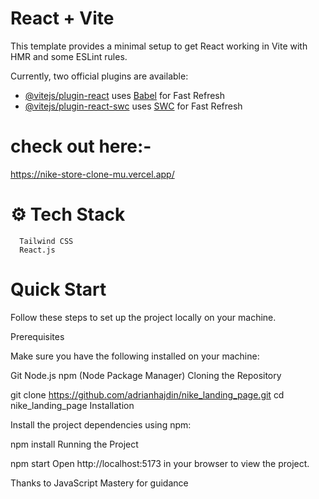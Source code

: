 # React + Vite

This template provides a minimal setup to get React working in Vite with HMR and some ESLint rules.

Currently, two official plugins are available:

- [@vitejs/plugin-react](https://github.com/vitejs/vite-plugin-react/blob/main/packages/plugin-react/README.md) uses [Babel](https://babeljs.io/) for Fast Refresh
- [@vitejs/plugin-react-swc](https://github.com/vitejs/vite-plugin-react-swc) uses [SWC](https://swc.rs/) for Fast Refresh

# check out here:-
   https://nike-store-clone-mu.vercel.app/

   
# ⚙️ Tech Stack
      Tailwind CSS
      React.js

# Quick Start

Follow these steps to set up the project locally on your machine.

Prerequisites

Make sure you have the following installed on your machine:

Git
Node.js
npm (Node Package Manager)
Cloning the Repository

git clone https://github.com/adrianhajdin/nike_landing_page.git
cd nike_landing_page
Installation

Install the project dependencies using npm:

npm install
Running the Project

npm start
Open http://localhost:5173 in your browser to view the project.


Thanks to JavaScript Mastery for guidance
